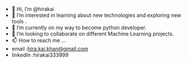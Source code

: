 - 👋 Hi, I’m @hirakai
- 👀 I’m interested in learning about new technologies and exploring new tools .
- 🌱 I’m currently on my way to become python developer. 
- 💞️ I’m looking to collaborate on different Machine Learning projects.
- 📫 How to reach me ...
- email :hira.kai.khan@gmail.com
- linkedIn :hirakai333999

<!---
hirakai1/hirakai1 is a ✨ special ✨ repository because its `README.md` (this file) appears on your GitHub profile.
You can click the Preview link to take a look at your changes.
--->
